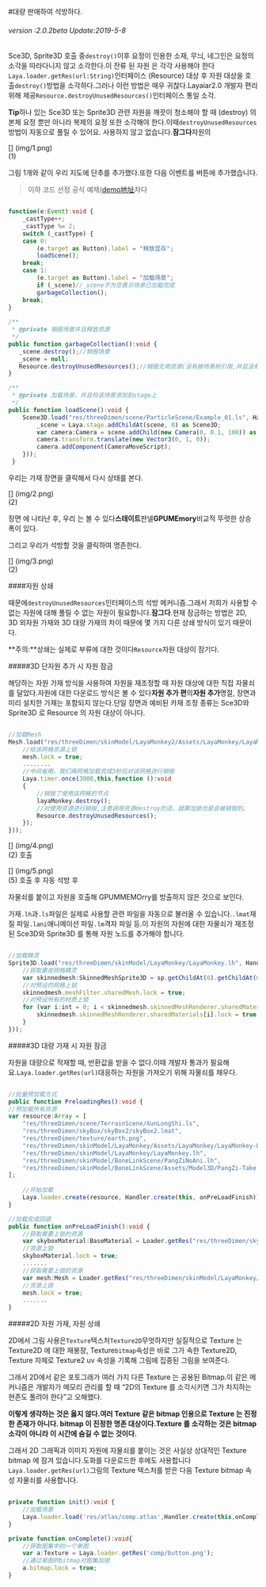 #대량 판매하여 석방하다.

###### *version :2.0.2beta   Update:2019-5-8*

Sce3D, Sprite3D 호출 중`destroy()`이후 요정이 인용한 소재, 무늬, 네그인은 요정의 소각을 따라다니지 않고 소각한다.이 잔류 된 자원 은 각각 사용해야 한다`Laya.loader.getRes(url:String)`인터페이스 (Resource) 대상 후 자원 대상을 호출`destroy()`방법을 소각하다.그러나 이런 방법은 매우 귀찮다.Layaiar2.0 개발자 편리 위해 제공`Resource.destroyUnusedResources()`인터페이스 통일 소각.

​**Tip**하나 있는 Sce3D 또는 Sprite3D 관련 자원을 깨끗이 청소해야 할 때 (destroy) 의 본체 요정 뿐만 아니라 복제의 요정 또한 소각해야 한다.이때`destroyUnusedResources`방법이 자동으로 풀릴 수 있어요. 사용하지 않고 없습니다.**잠그다**자원의

[] (img/1.png)<br>(1)

그림 1개와 같이 우리 지도에 단추를 추가했다.또한 다음 이벤트를 버튼에 추가했습니다.

> 이하 코드 선정 공식 예제([demo地址](https://layaair.ldc.layabox.com/demo2/?language=ch&category=3d&group=Resource&name=GarbageCollection)차다


```typescript

function(e:Event):void {
    _castType++;
    _castType %= 2;
    switch (_castType) {
    case 0: 
    	(e.target as Button).label = "释放显存";
    	loadScene();
    break;
    case 1: 
    	(e.target as Button).label = "加载场景";
    	if (_scene)//_scene不为空表示场景已加载完成
    	garbageCollection();
    break;
}
    
/**
 * @private 销毁场景并且释放资源
 */
public function garbageCollection():void {
   _scene.destroy();//销毁场景
   _scene = null;
   Resource.destroyUnusedResources();//销毁无用资源(没有被场景树引用,并且没有加资源锁的)
}

/**
 * @private 加载场景，并且将该场景添加到stage上
 */
public function loadScene():void {
    Scene3D.load("res/threeDimen/scene/ParticleScene/Example_01.ls", Handler.create(this, function(scene:Scene3D):void {
      	_scene = Laya.stage.addChildAt(scene, 0) as Scene3D;
     	var camera:Camera = scene.addChild(new Camera(0, 0.1, 100)) as Camera;
    	camera.transform.translate(new Vector3(0, 1, 0));
     	camera.addComponent(CameraMoveScript);
    }));
 }
```


우리는 가재 장면을 클릭해서 다시 상태를 본다.

[] (img/2.png)<br>(2)

장면 에 나타난 후, 우리 는 볼 수 있다**스테이트**판넬**GPUMEmory**비교적 뚜렷한 상승폭이 있다.

그리고 우리가 석방할 것을 클릭하여 명존한다.

[] (img/3.png)<br>(2)

####자원 상쇄

때문에`destroyUnusedResources`인터페이스의 석방 메커니즘.그래서 저희가 사용할 수 없는 자원에 대해 풀릴 수 없는 자원이 필요합니다.**잠그다**.현재 잠금하는 방법은 2D, 3D 외자원 가재와 3D 대량 가재의 차이 때문에 몇 가지 다른 상쇄 방식이 있기 때문이다.

​**주의:**상쇄는 실제로 부류에 대한 것이다`Resource`자원 대상이 잠기다.

#####3D 단자원 추가 시 자원 잠금

해당하는 자원 가재 방식을 사용하여 자원을 재조정할 때 자원 대상에 대한 직접 자물쇠를 달았다.자원에 대한 다운로드 방식은 볼 수 있다**자원 추가 편**의**자원 추가**명절, 장면과 미리 설치한 가재는 포함되지 않는다.단일 장면과 예비된 카재 조정 종류는 Sce3D와 Sprite3D 로 Resource 의 자원 대상이 아니다.


```typescript

//加载Mesh
Mesh.load("res/threeDimen/skinModel/LayaMonkey2/Assets/LayaMonkey/LayaMonkey-LayaMonkey.lm", Handler.create(this, function(mesh:Mesh):void {
    //给该网格资源上锁
    mesh.lock = true;
	........
    //中间省略，我们再网格加载完成3秒后对该网格进行销毁
    Laya.timer.once(3000,this,function ():void 
    {
        //销毁了使用该网格的节点
        layaMonkey.destroy();
        //对使用资源进行销毁,注意调用资源destroy的话，就算加锁也是会被销毁的。
        Resource.destroyUnusedResources();
    });
}));
```


[] (img/4.png)<br>(2) 호출

[] (img/5.png)<br>(5) 호출 후 자동 석방 후

자물쇠를 붙이고 자원을 호출해 GPUMMEMOrry를 방출하지 않은 것으로 보인다.

가재`.lh`과`.ls`파일은 실제로 사용할 관련 파일을 자동으로 불러올 수 있습니다.`.lmat`재질 파일`.lani`애니메이션 파일`.lm`격자 파일 등.이 자원의 자원에 대한 자물쇠가 재조정된 Sce3D와 Sprite3D 를 통해 자원 노드를 추가해야 합니다.


```typescript

//加载精灵
Sprite3D.load("res/threeDimen/skinModel/LayaMonkey/LayaMonkey.lh", Handler.create(this, function(sp:Sprite3D):void {
    //获取蒙皮网格精灵
    var skinnedmesh:SkinnedMeshSprite3D = sp.getChildAt(0).getChildAt(0) as SkinnedMeshSprite3D;
    //对预设的网格上锁
    skinnedmesh.meshFilter.sharedMesh.lock = true;
    //对预设所有的材质上锁
    for (var i:int = 0; i < skinnedmesh.skinnedMeshRenderer.sharedMaterials.length;i++ ){
    	skinnedmesh.skinnedMeshRenderer.sharedMaterials[i].lock = true;
    }
}));
```


#####3D 대량 가재 시 자원 잠금

자원을 대량으로 적재할 때, 반환값을 받을 수 없다.이때 개발자 통과가 필요해요.`Laya.loader.getRes(url)`대응하는 자원을 가져오기 위해 자물쇠를 채우다.


```typescript

//批量预加载方式
public function PreloadingRes():void {
//预加载所有资源
var resource:Array = [
    "res/threeDimen/scene/TerrainScene/XunLongShi.ls",
    "res/threeDimen/skyBox/skyBox2/skyBox2.lmat",
    "res/threeDimen/texture/earth.png", 
    "res/threeDimen/skinModel/LayaMonkey/Assets/LayaMonkey/LayaMonkey-LayaMonkey.lm",
    "res/threeDimen/skinModel/LayaMonkey/LayaMonkey.lh", 
    "res/threeDimen/skinModel/BoneLinkScene/PangZiNoAni.lh",
    "res/threeDimen/skinModel/BoneLinkScene/Assets/Model3D/PangZi-Take 001.lani"
];
    
    //开始加载
    Laya.loader.create(resource, Handler.create(this, onPreLoadFinish));
}

//加载完成回调
public function onPreLoadFinish():void {
    //获取需要上锁的资源
    var skyboxMaterial:BaseMaterial = Loader.getRes("res/threeDimen/skyBox/skyBox2/skyBox2.lmat") as BaseMaterial;
    //资源上锁
    skyboxMaterial.lock = true;
    .......
    //获取需要上锁的资源
    var mesh:Mesh = Loader.getRes("res/threeDimen/skinModel/LayaMonkey/Assets/LayaMonkey/LayaMonkey-LayaMonkey.lm") as Mesh;
    //资源上锁 
	mesh.lock = true;
	.......
}
```


#####2D 자원 가재, 자원 상쇄

2D에서 그림 사용은`Texture`텍스처`Texture2D`무엇하지만 실질적으로 Texture 는 Texture2D 에 대한 재봉장, Texture`bitmap`속성은 바로 그가 속한 Texture2D, Texture 자체로 Texture2 uv 속성을 기록해 그림에 집중된 그림을 보여준다.

그래서 2D에서 같은 포토그래가 여러 가지 다른 Texture 는 공용된 Bitmap.이 같은 메커니즘은 개발자가 메모리 관리를 할 때 “2D의 Texture 를 소각시키면 그가 차지하는 현존도 풀려야 한다”고 오해했다.

​**이렇게 생각하는 것은 옳지 않다.여러 Texture 같은 bitmap 인용으로 Texture 는 진정한 존재가 아니다. bitmap 이 진정한 명존 대상이다.Texture 를 소각하는 것은 bitmap 소각이 아니라 이 시간에 숨길 수 없는 것이다.**

그래서 2D 그래픽과 이미지 자원에 자물쇠를 붙이는 것은 사실상 상대적인 Texture bitmap 에 잠겨 있습니다.도화를 다운로드한 후에도 사용합니다`Laya.loader.getRes(url)`그림의 Texture 텍스처를 받은 다음 Texture bitmap 속성 자물쇠를 사용합니다.


```typescript

private function init():void {
	//加载场景
	Laya.loader.load('res/atlas/comp.atlas',Handler.create(this,onComplete));
}

private function onComplete():void{
	//获取图集中的一个单图
	var a:Texture = Laya.loader.getRes('comp/button.png');
	//通过单图的bitmap对图集加锁
	a.bitmap.lock = true;
}
```

